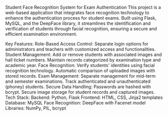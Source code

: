 Student Face Recognition System for Exam Authentication
This project is a web-based application that integrates face recognition technology to enhance the authentication process for student exams. Built using Flask, MySQL, and the DeepFace library, it streamlines the identification and verification of students through facial recognition, ensuring a secure and efficient examination environment.

Key Features:
Role-Based Access Control: Separate login options for administrators and teachers with customized access and functionalities.
Student Management:
Add or remove students with associated images and hall ticket numbers.
Maintain records categorized by examination type and academic year.
Face Recognition:
Verify students' identities using facial recognition technology.
Automatic comparison of uploaded images with stored records.
Exam Management:
Separate management for mid-term and semester examinations.
Track authenticated and unauthenticated (phoney) students.
Secure Data Handling:
Passwords are hashed with bcrypt.
Secure image storage for student records and captured images.
Tech Stack:
Backend: Python, Flask
Frontend: HTML, CSS, Jinja2 templates
Database: MySQL
Face Recognition: DeepFace with Facenet model
Libraries: NumPy, PIL, bcrypt
